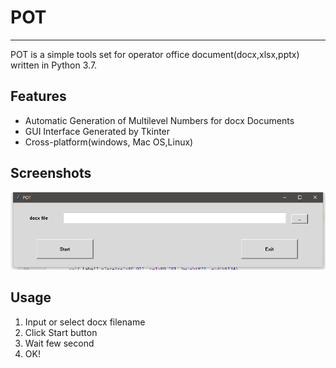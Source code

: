 # POT
------
POT is a simple tools set for operator office document(docx,xlsx,pptx) written in Python 3.7.

## Features
* Automatic Generation of Multilevel Numbers for docx Documents
* GUI Interface Generated by Tkinter
* Cross-platform(windows, Mac OS,Linux)
## Screenshots
![screenshot1](/screenshot/1.png)
## Usage
1. Input or select docx filename
2. Click Start button
3. Wait few second
4. OK!


